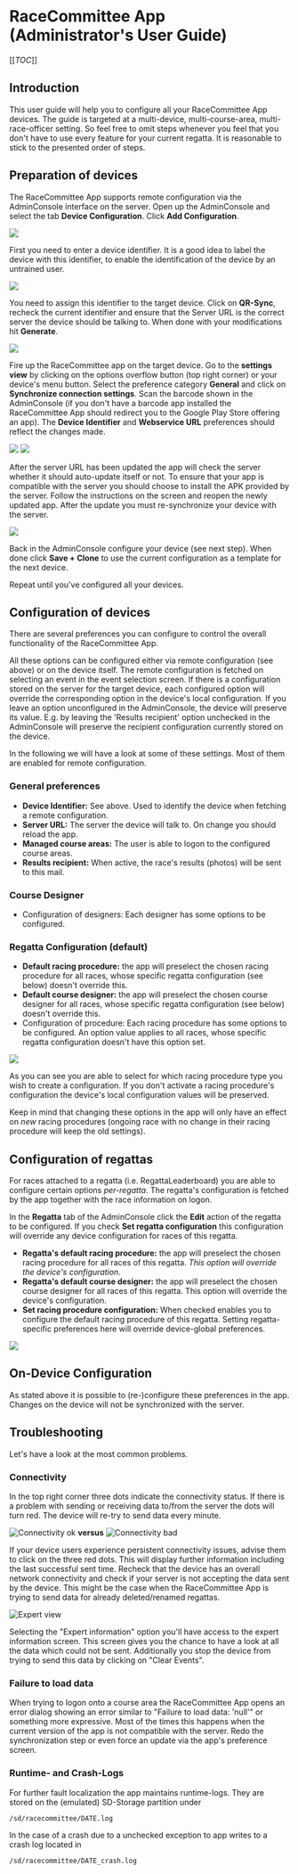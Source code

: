 # RaceCommittee App (Administrator's User Guide)

[[_TOC_]]

## Introduction

This user guide will help you to configure all your RaceCommittee App devices. The guide is targeted at a multi-device, multi-course-area, multi-race-officer setting. So feel free to omit steps whenever you feel that you don't have to use every feature for your current regatta. It is reasonable to stick to the presented order of steps.

## Preparation of devices

The RaceCommittee App supports remote configuration via the AdminConsole interface on the server. Open up the AdminConsole and select the tab **Device Configuration**. Click **Add Configuration**.

<img src="/wiki/images/rcapp/admin_config_step_1.png" />

First you need to enter a device identifier. It is a good idea to label the device with this identifier, to enable the identification of the device by an untrained user.

<img src="/wiki/images/rcapp/admin_config_step_2.png" />

You need to assign this identifier to the target device. Click on **QR-Sync**, recheck the current identifier and ensure that the Server URL is the correct server the device should be talking to. When done with your modifications hit **Generate**.

<img src="/wiki/images/rcapp/admin_config_step_3.png" />

Fire up the RaceCommittee app on the target device. Go to the **settings view** by clicking on the options overflow button (top right corner) or your device's menu button. Select the preference category **General** and click on **Synchronize connection settings**. Scan the barcode shown in the AdminConsole (if you don't have a barcode app installed the RaceCommittee App should redirect you to the Google Play Store offering an app). The **Device Identifier** and **Webservice URL** preferences should reflect the changes made.

<img src="/wiki/images/rcapp/admin_config_step_3a.png" /> <img src="/wiki/images/rcapp/admin_config_step_3b.png" />

After the server URL has been updated the app will check the server whether it should auto-update itself or not. To ensure that your app is compatible with the server you should choose to install the APK provided by the server. Follow the instructions on the screen and reopen the newly updated app. After the update you must re-synchronize your device with the server.

<img src="/wiki/images/rcapp/admin_config_step_4.png" />

Back in the AdminConsole configure your device (see next step). When done click **Save + Clone** to use the current configuration as a template for the next device.

Repeat until you've configured all your devices.

## Configuration of devices

There are several preferences you can configure to control the overall functionality of the RaceCommittee App. 

All these options can be configured either via remote configuration (see above) or on the device itself. The remote configuration is fetched on selecting an event in the event selection screen. If there is a configuration stored on the server for the target device, each configured option will override the corresponding option in the device's local configuration. If you leave an option unconfigured in the AdminConsole, the device will preserve its value. E.g. by leaving the 'Results recipient' option unchecked in the AdminConsole will preserve the recipient configuration currently stored on the device.

In the following we will have a look at some of these settings. Most of them are enabled for remote configuration.

### General preferences

* **Device Identifier:** See above. Used to identify the device when fetching a remote configuration.
* **Server URL:** The server the device will talk to. On change you should reload the app.
* **Managed course areas:** The user is able to logon to the configured course areas.
* **Results recipient:** When active, the race's results (photos) will be sent to this mail.

### Course Designer

* Configuration of designers: Each designer has some options to be configured.

### Regatta Configuration (default)

* **Default racing procedure:** the app will preselect the chosen racing procedure for all races, whose specific regatta configuration (see below) doesn't override this.
* **Default course designer:** the app will preselect the chosen course designer for all races, whose specific regatta configuration (see below) doesn't override this.
* Configuration of procedure: Each racing procedure has some options to be configured. An option value applies to all races, whose specific regatta configuration doesn't have this option set. 

<img src="/wiki/images/rcapp/admin_config_regatta_configuration.png" />

As you can see you are able to select for which racing procedure type you wish to create a configuration. If you don't activate a racing procedure's configuration the device's local configuration values will be preserved.

Keep in mind that changing these options in the app will only have an effect on _new_ racing procedures (ongoing race with no change in their racing procedure will keep the old settings).

## Configuration of regattas

For races attached to a regatta (i.e. RegattaLeaderboard) you are able to configure certain options _per-regatta_. The regatta's configuration is fetched by the app together with the race information on logon.

In the **Regatta** tab of the AdminConsole click the **Edit** action of the regatta to be configured. If you check **Set regatta configuration** this configuration will override any device configuration for races of this regatta.

* **Regatta's default racing procedure:** the app will preselect the chosen racing procedure for all races of this regatta. _This option will override the device's configuration_.
* **Regatta's default course designer:** the app will preselect the chosen course designer for all races of this regatta. This option will override the device's configuration.
* **Set racing procedure configuration:** When checked enables you to configure the default racing procedure of this regatta. Setting regatta-specific preferences here will override device-global preferences.

<img src="/wiki/images/rcapp/admin_config_edit_regatta.png" />

## On-Device Configuration

As stated above it is possible to (re-)configure these preferences in the app. Changes on the device will not be synchronized with the server.

## Troubleshooting

Let's have a look at the most common problems.

### Connectivity

In the top right corner three dots indicate the connectivity status. If there is a problem with sending or receiving data to/from the server the dots will turn red. The device will re-try to send data every minute.

![Connectivity ok](images/rcapp/app_conn_ok.jpg) **versus** ![Connectivity bad](images/rcapp/app_conn_bad.jpg)

If your device users experience persistent connectivity issues, advise them to click on the three red dots. This will display further information including the last successful sent time. Recheck that the device has an overall network connectivity and check if your server is not accepting the data sent by the device. This might be the case when the RaceCommittee App is trying to send data for already deleted/renamed regattas.

![Expert view](images/rcapp/app_expert.jpg)

Selecting the "Expert information" option you'll have access to the expert information screen. This screen gives you the chance to have a look at all the data which could not be sent. Additionally you stop the device from trying to send this data by clicking on "Clear Events".

### Failure to load data

When trying to logon onto a course area the RaceCommittee App opens an error dialog showing an error similar to "Failure to load data: 'null'" or something more expressive. Most of the times this happens when the current version of the app is not compatible with the server. Redo the synchronization step or even force an update via the app's preference screen.

### Runtime- and Crash-Logs

For further fault localization the app maintains runtime-logs. They are stored on the (emulated) SD-Storage partition under

    /sd/racecommittee/DATE.log

In the case of a crash due to a unchecked exception to app writes to a crash log located in

    /sd/racecommittee/DATE_crash.log